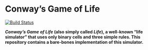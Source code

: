 # Conway’s Game of Life
[![Build Status](https://travis-ci.com/chunfeilung/game-of-life.svg?branch=master)](https://travis-ci.com/chunfeilung/game-of-life)

**_Conway’s Game of Life_ (also simply called _Life_), a well-known “life simulator”
that uses only binary cells and three simple rules. This repository contains a
bare-bones implementation of this simulator.**
